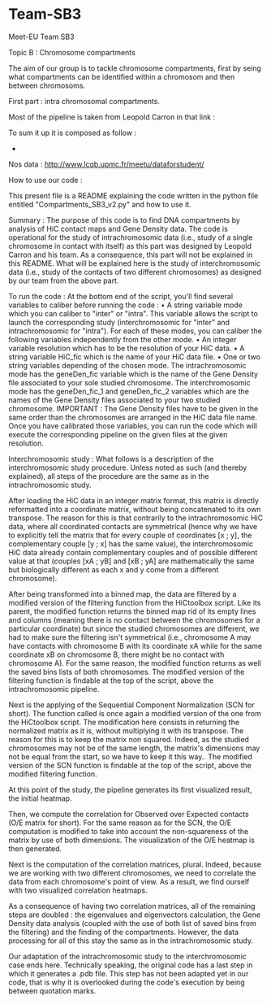 # Team-SB3

Meet-EU Team SB3

Topic B : Chromosome compartments

The aim of our group is to tackle chromosome compartments, first by seing what compartments can be identified within a chromosom and then between chromosoms.

First part : intra chromosomal compartments.

Most of the pipeline is taken from Leopold Carron in that link :

To sum it up it is composed as follow :

  - 

Nos data : http://www.lcqb.upmc.fr/meetu/dataforstudent/



How to use our code :


This present file is a README explaining the code written in the python file entitled "Compartments_SB3_v2.py" and how to use it.

Summary :
The purpose of this code is to find DNA compartments by analysis of HiC contact maps and Gene Density data. The code is operational for the study of intrachromosomic data (i.e., study of a single chromosome in contact with itself) as this part was designed by Leopold Carron and his team. As a consequence, this part will not be explained in this README.
What will be explained here is the study of interchromosomic data (i.e., study of the contacts of two different chromosomes) as designed by our team from the above part.

To run the code :
At the bottom end of the script, you'll find several variables to caliber before running the code :
    • A string variable mode which you can caliber to "inter" or "intra". This variable allows the script to launch the corresponding study (interchromosomic for "inter" and intrachromosomic for "intra"). For each of these modes, you can caliber the following variables independently from the other mode.
    • An integer variable resolution which has to be the resolution of your HiC data.
    • A string variable HiC_fic which is the name of your HiC data file.
    • One or two string variables depending of the chosen mode. The intrachromosomic mode has the geneDen_fic variable which is the name of the Gene Density file associated to your sole studied chromosome. The interchromosomic mode has the geneDen_fic_1 and geneDen_fic_2 variables which are the names of the Gene Density files associated to your two studied chromosome. IMPORTANT : The Gene Density files have to be given in the same order than the chromosomes are arranged in the HiC data file name.
Once you have calibrated those variables, you can run the code which will execute the corresponding pipeline on the given files at the given resolution.


Interchromosomic study :
What follows is a description of the interchromosomic study procedure. Unless noted as such (and thereby explained), all steps of the procedure are the same as in the intrachromosomic study.

After loading the HiC data in an integer matrix format, this matrix is directly reformatted into a coordinate matrix, without being concatenated to its own transpose.
The reason for this is that contrarily to the intrachromosomic HiC data, where all coordinated contacts are symmetrical (hence why we have to explicitly tell the matrix that for every couple of coordinates [x ; y], the complementary couple [y ; x] has the same value), the interchromosomic HiC data already contain complementary couples and of possible different value at that (couples [xA ; yB] and [xB ; yA] are mathematically the same but biologically different as each x and y come from a different chromosome).

After being transformed into a binned map, the data are filtered by a modified version of the filtering function from the HiCtoolbox script. Like its parent, the modified function returns the binned map rid of its empty lines and columns (meaning there is no contact between the chromosomes for a particular coordinate) but since the studied chromosomes are different, we had to make sure the filtering isn't symmetrical (i.e., chromosome A may have contacts with chromosome B with its coordinate xA while for the same coordinate xB on chromosome B, there might be no contact with chromosome A). For the same reason, the modified function returns as well the saved bins lists of both chromosomes.
The modified version of the filtering function is findable at the top of the script, above the intrachromosomic pipeline.

Next is the applying of the Sequential Component Normalization (SCN for short). The function called is once again a modified version of the one from the HiCtoolbox script. The modification here consists in returning the normalized matrix as it is, without multiplying it with its transpose.
The reason for this is to keep the matrix non squared. Indeed, as the studied chromosomes may not be of the same length, the matrix's dimensions may not be equal from the start, so we have to keep it this way..
The modified version of the SCN function is findable at the top of the script, above the modified filtering function.

At this point of the study, the pipeline generates its first visualized result, the initial heatmap.

Then, we compute the correlation for Observed over Expected contacts (O/E matrix for short). For the same reason as for the SCN, the O/E computation is modified to take into account the non-squareness of the matrix by use of both dimensions.
The visualization of the O/E heatmap is then generated.

Next is the computation of the correlation matrices, plural. Indeed, because we are working with two different chromosomes, we need to correlate the data from each chromosome's point of view. As a result, we find ourself with two visualized correlation heatmaps.

As a consequence of having two correlation matrices, all of the remaining steps are doubled : the eigenvalues and eigenvectors calculation, the Gene Density data analysis (coupled with the use of both list of saved bins from the filtering) and the finding of the compartments.
However, the data processing for all of this stay the same as in the intrachromosomic study.

Our adaptation of the intrachromosomic study to the interchromosomic case ends here.
Technically speaking, the original code has a last step in which it generates a .pdb file. This step has not been adapted yet in our code, that is why it is overlooked during the code's execution by being between quotation marks.
